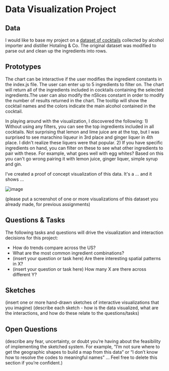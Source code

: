 # Data Visualization Project

## Data

I would like to base my project on a [dataset of cocktails](https://gist.github.com/jgorsett/6492ab1253c04167d1639c4ced71b3bf) collected by alcohol importer and distiller Hotaling & Co. The original dataset was modified to parse out and clean up the ingredients into rows.

## Prototypes


The chart can be interactive if the user modifies the ingredient constants in the index.js file. The user can enter up to 5 ingredients to filter on. The chart will return all of the ingredients included in cocktails containing the selected ingredients.The user can also modify the nSlices constant in order to modify the number of results returned in the chart. The tooltip will show the cocktail names and the colors indicate the main alcohol contained in the cocktail.

In playing around with the visualization, I discovered the following: 1) Without using any filters, you can see the top ingredients included in all cocktails. Not surprising that lemon and lime juice are at the top, but I was surprised to see marachino liqueur in 3rd place and ginger liquer in 4th place. I didn't realize these liquers were that popular. 2) If you have specific ingredients on hand, you can filter on these to see what other ingredients to pair with these. For example, what goes well with egg whites? Based on this you can't go wrong pairing it with lemon juice, ginger liquer, simple syrup and gin.

I’ve created a proof of concept visualization of this data. It's a ... and it shows ...

![image](https://user-images.githubusercontent.com/44886644/65655061-d62a1680-dfe8-11e9-8c74-7822644fbc6e.png)


(please put a screenshot of one or more visualizations of this dataset you already made, for previous assignments)

## Questions & Tasks

The following tasks and questions will drive the visualization and interaction decisions for this project:

 *  How do trends compare across the US?
 *  What are the most common ingredient combinations?
 * (insert your question or task here) Are there interesting spatial patterns in X?
 * (insert your question or task here) How many X are there across different Y?

## Sketches

(insert one or more hand-drawn sketches of interactive visualizations that you imagine)
(describe each sketch - how is the data visualized, what are the interactions, and how do these relate to the questions/tasks)

## Open Questions

(describe any fear, uncertainty, or doubt you’re having about the feasibility of implementing the sketched system. For example, “I’m not sure where to get the geographic shapes to build a map from this data” or “I don’t know how to resolve the codes to meaningful names” … Feel free to delete this section if you’re confident.)

